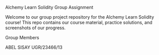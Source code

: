 Alchemy Learn Solidity Group Assignment

Welcome to our group project repository for the Alchemy Learn Solidity course! This repo contains our course material, practice solutions, and screenshots of our progress.

Group Members

ABEL SISAY UGR/23466/13
